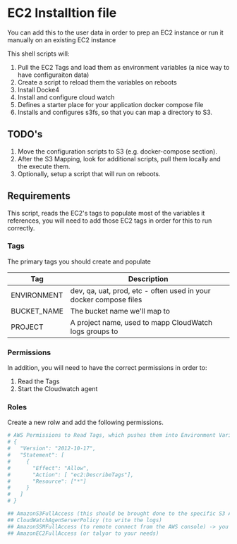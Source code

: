 # EC2 Installtion file

You can add this to the user data in order to prep an EC2 instance or run it manually on an existing EC2 instance

This shell scripts will:

1. Pull the EC2 Tags and load them as environment variables (a nice way to have configuraiton data)
2. Create a script to reload them the variables on reboots
3. Install Docke4
4. Install and configure cloud watch
5. Defines a starter place for your application docker compose file
6. Installs and configures s3fs, so that you can map a directory to S3.

## TODO's

1. Move the configuration scripts to S3 (e.g. docker-compose section).
2. After the S3 Mapping, look for additional scripts, pull them locally and the execute them.
3. Optionally, setup a script that will run on reboots.

## Requirements

This script, reads the EC2's tags to populate most of the variables it references, you will need to add those EC2 tags in order for this to run correctly.

### Tags

The primary tags you should create and populate

|Tag |Description |
| --- | --- |
|ENVIRONMENT|dev, qa, uat, prod, etc - often used in your docker compose files|
|BUCKET_NAME|The bucket name we'll map to|
|PROJECT|A project name, used to mapp CloudWatch logs groups to|


### Permissions

In addition, you will need to have the correct permissions in order to:

1. Read the Tags
2. Start the Cloudwatch agent

### Roles

Create a new rolw and add the following permissions.

```bash
# AWS Permissions to Read Tags, which pushes them into Environment Variables
# {
#   "Version": "2012-10-17",
#   "Statement": [
#     {    
#       "Effect": "Allow",
#       "Action": [ "ec2:DescribeTags"],
#       "Resource": ["*"]
#     }
#   ]
# }

## AmazonS3FullAccess (this should be brought done to the specific S3 Access on the bucket configured)
## CloudWatchAgenServerPolicy (to write the logs)
## AmazonSSMFullAccess (to remote connect from the AWS console) -> you may not need full access. I still need to play around to see what the min is
## AmazonEC2FullAccess (or talyor to your needs)
```